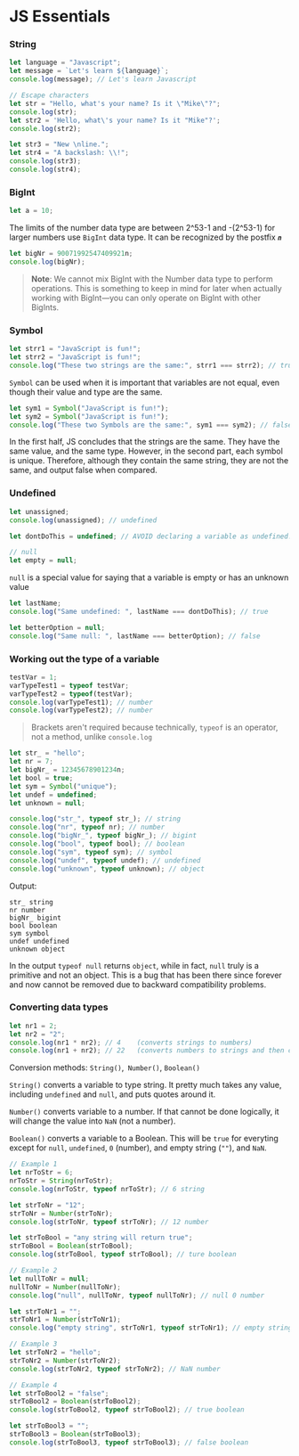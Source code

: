 # JS Essentials

### **String**
```js
let language = "Javascript";
let message = `Let's learn ${language}`;
console.log(message); // Let's learn Javascript

// Escape characters
let str = "Hello, what's your name? Is it \"Mike\"?";
console.log(str);
let str2 = 'Hello, what\'s your name? Is it "Mike"?';
console.log(str2);

let str3 = "New \nline.";
let str4 = "A backslash: \\!";
console.log(str3);
console.log(str4);
```
### **BigInt**
```js
let a = 10;
```
The limits of the number data type are between 2^53-1 and -(2^53-1) for larger numbers use `BigInt` data type. It can be recognized by the postfix ***`n`***

```js
let bigNr = 90071992547409921n;
console.log(bigNr);
```

> **Note**: We cannot mix BigInt with the Number data type to perform operations. This is something to keep in mind for later when actually working with BigInt—you can only operate on BigInt with other BigInts.

### **Symbol**
```js
let strr1 = "JavaScript is fun!";
let strr2 = "JavaScript is fun!";
console.log("These two strings are the same:", strr1 === strr2); // true
```
`Symbol` can be used when it is important that variables are not equal, even though their value and type are the same.
```js
let sym1 = Symbol("JavaScript is fun!");
let sym2 = Symbol("JavaScript is fun!");
console.log("These two Symbols are the same:", sym1 === sym2); // false
```
In the first half, JS concludes that the strings are the same. They have the same value, and the same type. However, in the second part, each symbol is unique. Therefore, although they contain the same string, they are not the same, and output false when compared.

### **Undefined**
```js
let unassigned;
console.log(unassigned); // undefined

let dontDoThis = undefined; // AVOID declaring a variable as undefined!

// null
let empty = null;
```
`null` is a special value for saying that a variable is empty or has an unknown value
```js
let lastName;
console.log("Same undefined: ", lastName === dontDoThis); // true

let betterOption = null;
console.log("Same null: ", lastName === betterOption); // false
```

### **Working out the type of a variable**
```js
testVar = 1;
varTypeTest1 = typeof testVar;
varTypeTest2 = typeof(testVar);
console.log(varTypeTest1); // number
console.log(varTypeTest2); // number
```
> Brackets aren't required because technically, `typeof` is an operator, not a method, unlike `console.log`
```js
let str_ = "hello";
let nr = 7;
let bigNr_ = 12345678901234n;
let bool = true;
let sym = Symbol("unique");
let undef = undefined;
let unknown = null;

console.log("str_", typeof str_); // string
console.log("nr", typeof nr); // number
console.log("bigNr_", typeof bigNr_); // bigint
console.log("bool", typeof bool); // boolean
console.log("sym", typeof sym); // symbol
console.log("undef", typeof undef); // undefined
console.log("unknown", typeof unknown); // object
```
Output:
```
str_ string
nr number
bigNr_ bigint
bool boolean
sym symbol
undef undefined
unknown object
```
In the output `typeof null` returns `object`, while in fact, `null` truly is a primitive and not an object. This is a bug that has been there since forever and now cannot be removed due to backward compatibility problems.

### **Converting data types**
```js
let nr1 = 2;
let nr2 = "2";
console.log(nr1 * nr2); // 4    (converts strings to numbers)
console.log(nr1 + nr2); // 22   (converts numbers to strings and then concatenates)
```

Conversion methods: `String()`,` Number()`, `Boolean()`

`String()` converts a variable to type string. It pretty much takes any value, including `undefined` and `null`, and puts quotes around it.

`Number()` converts variable to a number. If that cannot be done logically, it will change the value into `NaN` (not a number).

`Boolean()` converts a variable to a Boolean. This will be `true` for everyting except for `null`, `undefined`, `0` (number), and empty string (`""`), and `NaN`.

```js
// Example 1
let nrToStr = 6;
nrToStr = String(nrToStr);
console.log(nrToStr, typeof nrToStr); // 6 string

let strToNr = "12";
strToNr = Number(strToNr);
console.log(strToNr, typeof strToNr); // 12 number

let strToBool = "any string will return true";
strToBool = Boolean(strToBool);
console.log(strToBool, typeof strToBool); // ture boolean

// Example 2
let nullToNr = null;
nullToNr = Number(nullToNr);
console.log("null", nullToNr, typeof nullToNr); // null 0 number

let strToNr1 = "";
strToNr1 = Number(strToNr1);
console.log("empty string", strToNr1, typeof strToNr1); // empty string 0 number 

// Example 3
let strToNr2 = "hello";
strToNr2 = Number(strToNr2);
console.log(strToNr2, typeof strToNr2); // NaN number

// Example 4
let strToBool2 = "false";
strToBool2 = Boolean(strToBool2);
console.log(strToBool2, typeof strToBool2); // true boolean

let strToBool3 = "";
strToBool3 = Boolean(strToBool3);
console.log(strToBool3, typeof strToBool3); // false boolean
```
